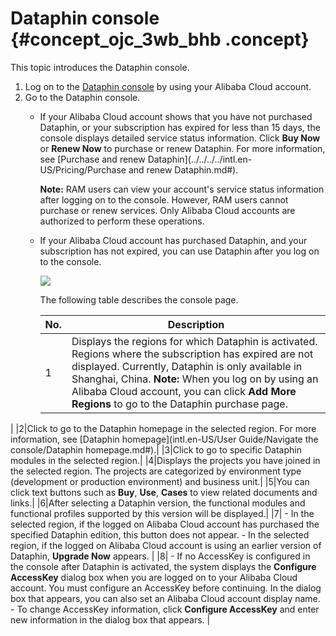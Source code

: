 # Dataphin console {#concept_ojc_3wb_bhb .concept}

This topic introduces the Dataphin console.

1.  Log on to the [Dataphin console](https://dataphin.console.aliyun.com/workingArea?accounttraceid=faf7fb35-e1d6-403f-b727-d195f4c90e6e) by using your Alibaba Cloud account.
2.  Go to the Dataphin console.
    -   If your Alibaba Cloud account shows that you have not purchased Dataphin, or your subscription has expired for less than 15 days, the console displays detailed service status information. Click **Buy Now** or **Renew Now** to purchase or renew Dataphin. For more information, see [Purchase and renew Dataphin](../../../../intl.en-US/Pricing/Purchase and renew Dataphin.md#).

        **Note:** RAM users can view your account's service status information after logging on to the console. However, RAM users cannot purchase or renew services. Only Alibaba Cloud accounts are authorized to perform these operations.

    -   If your Alibaba Cloud account has purchased Dataphin, and your subscription has not expired, you can use Dataphin after you log on to the console.

        ![](http://static-aliyun-doc.oss-cn-hangzhou.aliyuncs.com/assets/img/136245/156134646842015_en-US.png)

        The following table describes the console page.

        |No.|Description|
        |---|-----------|
        |1|Displays the regions for which Dataphin is activated. Regions where the subscription has expired are not displayed. Currently, Dataphin is only available in Shanghai, China. **Note:** When you log on by using an Alibaba Cloud account, you can click **Add More Regions** to go to the Dataphin purchase page.

 |
        |2|Click to go to the Dataphin homepage in the selected region. For more information, see [Dataphin homepage](intl.en-US/User Guide/Navigate the console/Dataphin homepage.md#).|
        |3|Click to go to specific Dataphin modules in the selected region.|
        |4|Displays the projects you have joined in the selected region. The projects are categorized by environment type \(development or production environment\) and business unit.|
        |5|You can click text buttons such as **Buy**, **Use**, **Cases** to view related documents and links.|
        |6|After selecting a Dataphin version, the functional modules and functional profiles supported by this version will be displayed.|
        |7|         -   In the selected region, if the logged on Alibaba Cloud account has purchased the specified Dataphin edition, this button does not appear.
        -   In the selected region, if the logged on Alibaba Cloud account is using an earlier version of Dataphin, **Upgrade Now** appears.
 |
        |8|         -   If no AccessKey is configured in the console after Dataphin is activated, the system displays the **Configure AccessKey** dialog box when you are logged on to your Alibaba Cloud account. You must configure an AccessKey before continuing. In the dialog box that appears, you can also set an Alibaba Cloud account display name.
        -   To change AccessKey information, click **Configure AccessKey** and enter new information in the dialog box that appears.
 |


